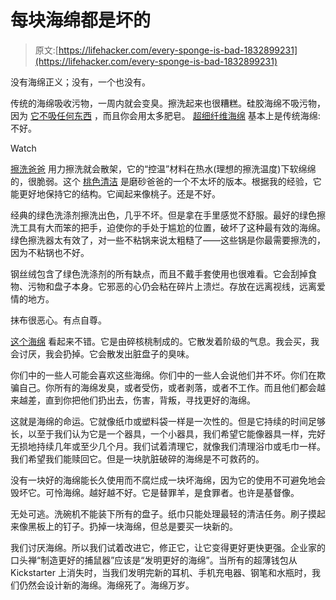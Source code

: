 # 每块海绵都是坏的

> 原文:[https://lifehacker.com/every-sponge-is-bad-1832899231](https://lifehacker.com/every-sponge-is-bad-1832899231)

没有海绵正义；没有，一个也没有。

传统的海绵吸收污物，一周内就会变臭。擦洗起来也很糟糕。硅胶海绵不吸污物，因为 [它不吸任何东西](https://www.apartmenttherapy.com/silicone-sponge-scrubber-review-does-it-work-243860) ，而且你会用太多肥皂。 [超细纤维海绵](https://www.amazon.com/Ultra-Micro-Fiber-Miracle-Sponge/dp/B00SI2BNU8/?asc_campaign=InlineText&asc_refurl=https://lifehacker.com/every-sponge-is-bad-1832899231&asc_source=&tag=kinjalifehackerlink-20) 基本上是传统海绵:不好。

Watch

[擦洗爸爸](https://scrubdaddy.com/) 用力擦洗就会散架，它的“控温”材料在热水(理想的擦洗温度)下软绵绵的，很脆弱。这个 [桃色清洁](https://www.amazon.com/Antimicrobial-Silicone-Scrubber-Peachy-Clean/dp/B01AS83DCA/?asc_campaign=InlineText&asc_refurl=https://lifehacker.com/every-sponge-is-bad-1832899231&asc_source=&tag=kinjalifehackerlink-20) 是磨砂爸爸的一个不太坏的版本。根据我的经验，它能更好地保持它的结构。它闻起来像桃子。还是不好。

经典的绿色洗涤剂擦洗出色，几乎不坏。但是拿在手里感觉不舒服。最好的绿色擦洗工具有大而笨的把手，迫使你的手处于尴尬的位置，破坏了这种最有效的海绵。绿色擦洗器太有效了，对一些不粘锅来说太粗糙了——这些锅是你最需要擦洗的，因为不粘锅也不好。

钢丝绒包含了绿色洗涤剂的所有缺点，而且不戴手套使用也很难看。它会刮掉食物、污物和盘子本身。它邪恶的心仍会粘在碎片上溃烂。存放在远离视线，远离爱情的地方。

抹布很恶心。有点自尊。

[这个海绵](https://www.grove.co/catalog/product/walnut-scrubber-sponge/?v=803) 看起来不错。它是由碎核桃制成的。它散发着阶级的气息。我会买，我会讨厌，我会扔掉。它会散发出脏盘子的臭味。

你们中的一些人可能会喜欢这些海绵。你们中的一些人会说他们并不坏。你们在欺骗自己。你所有的海绵发臭，或者受伤，或者剥落，或者不工作。而且他们都会越来越差，直到你把他们扔出去，伤害，背叛，寻找更好的海绵。

这就是海绵的命运。它就像纸巾或塑料袋一样是一次性的。但是它持续的时间足够长，以至于我们认为它是一个器具，一个小器具，我们希望它能像器具一样，完好无损地持续几年或至少几个月。我们试着清理它，就像我们清理浴巾或毛巾一样。我们希望我们能赎回它。但是一块肮脏破碎的海绵是不可救药的。

没有一块好的海绵能长久使用而不腐烂成一块坏海绵，因为它的使用不可避免地会毁坏它。可怜海绵。越好越不好。它是替罪羊，是食罪者。也许是基督像。

无处可逃。洗碗机不能装下所有的盘子。纸巾只能处理最轻的清洁任务。刷子摸起来像黑板上的钉子。扔掉一块海绵，但总是要买一块新的。

我们讨厌海绵。所以我们试着改进它，修正它，让它变得更好更快更强。企业家的口头禅“制造更好的捕鼠器”应该是“发明更好的海绵”。当所有的超薄钱包从 Kickstarter 上消失时，当我们发明完新的耳机、手机充电器、钢笔和水瓶时，我们仍然会设计新的海绵。海绵死了。海绵万岁。